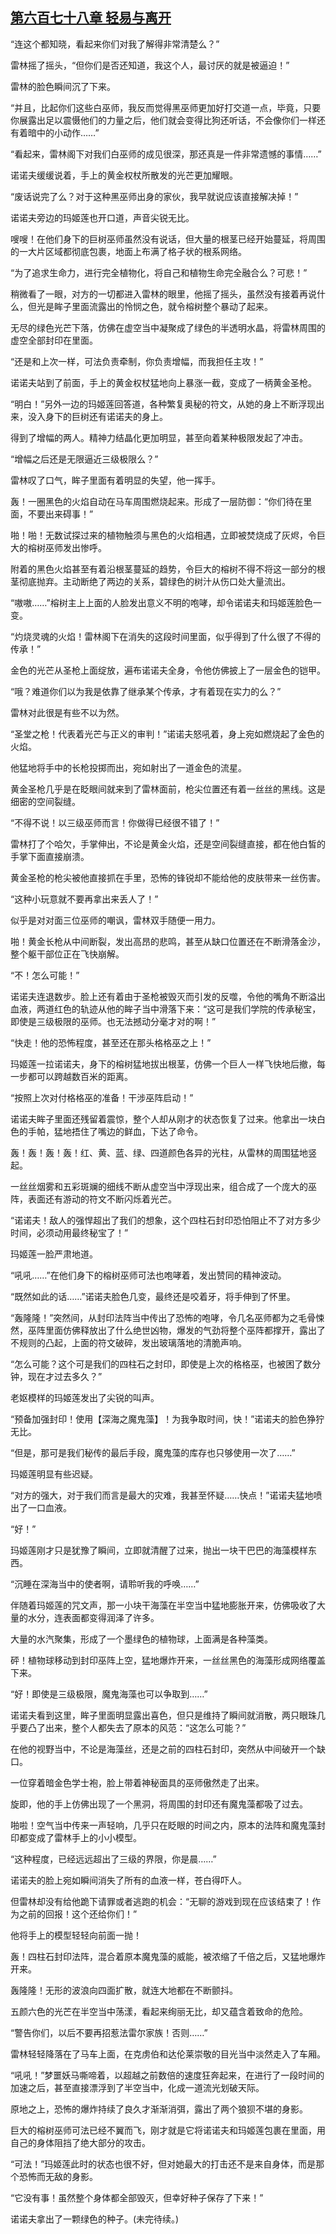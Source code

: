 ## [第六百七十八章 轻易与离开](https://www.xxbiquge.com/11_11222/8986940.html)


  “连这个都知晓，看起来你们对我了解得非常清楚么？”

  雷林摇了摇头，“但你们是否还知道，我这个人，最讨厌的就是被逼迫！”

  雷林的脸色瞬间沉了下来。

  “并且，比起你们这些白巫师，我反而觉得黑巫师更加好打交道一点，毕竟，只要你展露出足以震慑他们的力量之后，他们就会变得比狗还听话，不会像你们一样还有着暗中的小动作……”

  “看起来，雷林阁下对我们白巫师的成见很深，那还真是一件非常遗憾的事情……”

  诺诺夫缓缓说着，手上的黄金权杖所散发的光芒更加耀眼。

  “废话说完了么？对于这种黑巫师出身的家伙，我早就说应该直接解决掉！”

  诺诺夫旁边的玛姬莲也开口道，声音尖锐无比。

  嗖嗖！在他们身下的巨树巫师虽然没有说话，但大量的根茎已经开始蔓延，将周围的一大片区域都彻底包裹，地面上布满了格子状的根系网络。

  “为了追求生命力，进行完全植物化，将自己和植物生命完全融合么？可悲！”

  稍微看了一眼，对方的一切都进入雷林的眼里，他摇了摇头，虽然没有接着再说什么，但光是眸子里面流露出的怜悯之色，就令榕树整个暴动了起来。

  无尽的绿色光芒下落，仿佛在虚空当中凝聚成了绿色的半透明水晶，将雷林周围的虚空全部封印在里面。

  “还是和上次一样，可法负责牵制，你负责增幅，而我担任主攻！”

  诺诺夫站到了前面，手上的黄金权杖猛地向上暴涨一截，变成了一柄黄金圣枪。

  “明白！”另外一边的玛姬莲回答道，各种繁复奥秘的符文，从她的身上不断浮现出来，没入身下的巨树还有诺诺夫的身上。

  得到了增幅的两人。精神力结晶化更加明显，甚至向着某种极限发起了冲击。

  “增幅之后还是无限逼近三级极限么？”

  雷林叹了口气，眸子里面有着明显的失望，他一挥手。

  轰！一圈黑色的火焰自动在马车周围燃烧起来。形成了一层防御：“你们待在里面，不要出来碍事！”

  啪！啪！无数试探过来的植物触须与黑色的火焰相遇，立即被焚烧成了灰烬，令巨大的榕树巫师发出惨呼。

  附着的黑色火焰甚至有着沿根茎蔓延的趋势，令巨大的榕树不得不将这一部分的根茎彻底抛弃。主动断绝了两边的关系，碧绿色的树汁从伤口处大量流出。

  “嗷嗷……”榕树主上上面的人脸发出意义不明的咆哮，却令诺诺夫和玛姬莲脸色一变。

  “灼烧灵魂的火焰！雷林阁下在消失的这段时间里面，似乎得到了什么很了不得的传承！”

  金色的光芒从圣枪上面绽放，遍布诺诺夫全身，令他仿佛披上了一层金色的铠甲。

  “哦？难道你们以为我是依靠了继承某个传承，才有着现在实力的么？”

  雷林对此很是有些不以为然。

  “圣堂之枪！代表着光芒与正义的审判！”诺诺夫怒吼着，身上宛如燃烧起了金色的火焰。

  他猛地将手中的长枪投掷而出，宛如射出了一道金色的流星。

  黄金圣枪几乎是在眨眼间就来到了雷林面前，枪尖位置还有着一丝丝的黑线。这是细密的空间裂缝。

  “不得不说！以三级巫师而言！你做得已经很不错了！”

  雷林打了个哈欠，手掌伸出，不论是黄金火焰，还是空间裂缝直接，都在他白皙的手掌下面直接崩溃。

  黄金圣枪的枪尖被他直接抓在手里，恐怖的锋锐却不能给他的皮肤带来一丝伤害。

  “这种小玩意就不要再拿出来丢人了！”

  似乎是对对面三位巫师的嘲讽，雷林双手随便一用力。

  啪！黄金长枪从中间断裂，发出高昂的悲鸣，甚至从缺口位置还在不断滑落金沙，整个躯干部位正在飞快崩解。

  “不！怎么可能！”

  诺诺夫连退数步。脸上还有着由于圣枪被毁灭而引发的反噬，令他的嘴角不断溢出血液，两道红色的轨迹从他的眸子当中滑落下来：“这可是我们学院的传承秘宝，即使是三级极限的巫师。也无法撼动分毫才对的啊！”

  “快走！他的恐怖程度，甚至还在那头格格巫之上！”

  玛姬莲一拉诺诺夫，身下的榕树猛地拔出根茎，仿佛一个巨人一样飞快地后撤，每一步都可以跨越数百米的距离。

  “按照上次对付格格巫的准备！干涉巫阵启动！”

  诺诺夫眸子里面还残留着震惊，整个人却从刚才的状态恢复了过来。他拿出一块白色的手帕，猛地捂住了嘴边的鲜血，下达了命令。

  轰！轰！轰！轰！红、黄、蓝、绿、四道颜色各异的光柱，从雷林的周围猛地竖起。

  一丝丝烟雾和五彩斑斓的细线不断从虚空当中浮现出来，组合成了一个庞大的巫阵，表面还有游动的符文不断闪烁着光芒。

  “诺诺夫！敌人的强悍超出了我们的想象，这个四柱石封印恐怕阻止不了对方多少时间，必须动用最终秘宝了！”

  玛姬莲一脸严肃地道。

  “吼吼……”在他们身下的榕树巫师可法也咆哮着，发出赞同的精神波动。

  “既然如此的话……”诺诺夫脸色几变，最终还是咬着牙，将手伸到了怀里。

  “轰隆隆！”突然间，从封印法阵当中传出了恐怖的咆哮，令几名巫师都为之毛骨悚然，巫阵里面仿佛释放出了什么绝世凶物，爆发的气劲将整个巫阵都撑开，露出了不规则的凸起，上面的符文破碎，发出玻璃落地的清脆声响。

  “怎么可能？这个可是我们的四柱石之封印，即使是上次的格格巫，也被困了数分钟，现在才过去多久？”

  老妪模样的玛姬莲发出了尖锐的叫声。

  “预备加强封印！使用【深海之魔鬼藻】！为我争取时间，快！”诺诺夫的脸色狰狞无比。

  “但是，那可是我们秘传的最后手段，魔鬼藻的库存也只够使用一次了……”

  玛姬莲明显有些迟疑。

  “对方的强大，对于我们而言是最大的灾难，我甚至怀疑……快点！”诺诺夫猛地喷出了一口血液。

  “好！”

  玛姬莲刚才只是犹豫了瞬间，立即就清醒了过来，抛出一块干巴巴的海藻模样东西。

  “沉睡在深海当中的使者啊，请聆听我的呼唤……”

  伴随着玛姬莲的咒文声，那一小块干海藻在半空当中猛地膨胀开来，仿佛吸收了大量的水分，连表面都变得润泽了许多。

  大量的水汽聚集，形成了一个墨绿色的植物球，上面满是各种藻类。

  砰！植物球移动到封印巫阵上空，猛地爆炸开来，一丝丝黑色的海藻形成网络覆盖下来。

  “好！即使是三级极限，魔鬼海藻也可以争取到……”

  诺诺夫看到这里，眸子里面明显露出喜色，但只是维持了瞬间就消散，两只眼珠几乎要凸了出来，整个人都失去了原本的风范：“这怎么可能？”

  在他的视野当中，不论是海藻丝，还是之前的四柱石封印，突然从中间破开一个缺口。

  一位穿着暗金色学士袍，脸上带着神秘面具的巫师傲然走了出来。

  旋即，他的手上仿佛出现了一个黑洞，将周围的封印还有魔鬼藻都吸了过去。

  啪啦！空气当中传来一声轻响，几乎只在眨眼的时间之内，原本的法阵和魔鬼藻封印都变成了雷林手上的小小模型。

  “这种程度，已经远远超出了三级的界限，你是晨……”

  诺诺夫的脸上宛如瞬间消失了所有的血液一样，苍白得吓人。

  但雷林却没有给他跪下请罪或者逃跑的机会：“无聊的游戏到现在应该结束了！作为之前的回报！这个还给你们！”

  他将手上的模型轻轻向前面一抛！

  轰！四柱石封印法阵，混合着原本魔鬼藻的威能，被浓缩了千倍之后，又猛地爆炸开来。

  轰隆隆！无形的波浪向四面扩散，就连大地都在不断颤抖。

  五颜六色的光芒在半空当中荡漾，看起来绚丽无比，却又蕴含着致命的危险。

  “警告你们，以后不要再招惹法雷尔家族！否则……”

  雷林轻轻降落在了马车上面，在克虏伯和达伦莱崇敬的目光当中淡然走入了车厢。

  “吼吼！”梦噩妖马嘶啼着，以超越之前数倍的速度狂奔起来，在进行了一段时间的加速之后，甚至直接漂浮到了半空当中，化成一道流光划破天际。

  原地之上，恐怖的爆炸持续了良久才渐渐消弭，露出了两个狼狈不堪的身影。

  巨大的榕树巫师可法已经不翼而飞，刚才就是它将诺诺夫和玛姬莲包裹在里面，用自己的身体阻挡了绝大部分的攻击。

  “可法！”玛姬莲此时的状态也很不好，但对她最大的打击还不是来自身体，而是那个恐怖而无敌的身影。

  “它没有事！虽然整个身体都全部毁灭，但幸好种子保存了下来！”

  诺诺夫拿出了一颗绿色的种子。(未完待续。)
